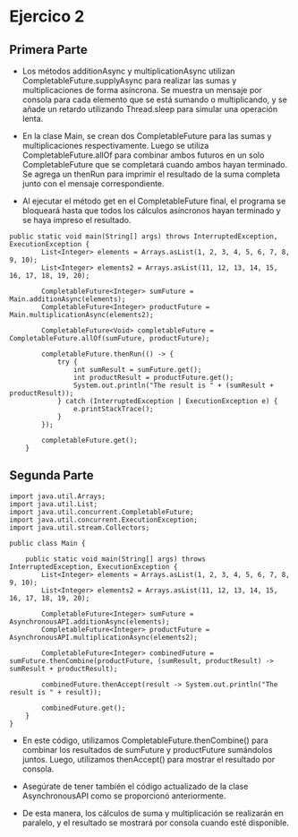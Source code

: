 # Ejercico 2
## Primera Parte

- Los métodos additionAsync y multiplicationAsync utilizan CompletableFuture.supplyAsync para realizar las sumas y multiplicaciones de forma asíncrona. Se muestra un mensaje por consola para cada elemento que se está sumando o multiplicando, y se añade un retardo utilizando Thread.sleep para simular una operación lenta.

- En la clase Main, se crean dos CompletableFuture para las sumas y multiplicaciones respectivamente. Luego se utiliza CompletableFuture.allOf para combinar ambos futuros en un solo CompletableFuture que se completará cuando ambos hayan terminado. Se agrega un thenRun para imprimir el resultado de la suma completa junto con el mensaje correspondiente.

- Al ejecutar el método get en el CompletableFuture final, el programa se bloqueará hasta que todos los cálculos asíncronos hayan terminado y se haya impreso el resultado.

```
public static void main(String[] args) throws InterruptedException, ExecutionException {
        List<Integer> elements = Arrays.asList(1, 2, 3, 4, 5, 6, 7, 8, 9, 10);
        List<Integer> elements2 = Arrays.asList(11, 12, 13, 14, 15, 16, 17, 18, 19, 20);

        CompletableFuture<Integer> sumFuture = Main.additionAsync(elements);
        CompletableFuture<Integer> productFuture = Main.multiplicationAsync(elements2);

        CompletableFuture<Void> completableFuture = CompletableFuture.allOf(sumFuture, productFuture);

        completableFuture.thenRun(() -> {
            try {
                int sumResult = sumFuture.get();
                int productResult = productFuture.get();
                System.out.println("The result is " + (sumResult + productResult));
            } catch (InterruptedException | ExecutionException e) {
                e.printStackTrace();
            }
        });

        completableFuture.get();
    }
```

## Segunda Parte

```
import java.util.Arrays;
import java.util.List;
import java.util.concurrent.CompletableFuture;
import java.util.concurrent.ExecutionException;
import java.util.stream.Collectors;

public class Main {

    public static void main(String[] args) throws InterruptedException, ExecutionException {
        List<Integer> elements = Arrays.asList(1, 2, 3, 4, 5, 6, 7, 8, 9, 10);
        List<Integer> elements2 = Arrays.asList(11, 12, 13, 14, 15, 16, 17, 18, 19, 20);

        CompletableFuture<Integer> sumFuture = AsynchronousAPI.additionAsync(elements);
        CompletableFuture<Integer> productFuture = AsynchronousAPI.multiplicationAsync(elements2);

        CompletableFuture<Integer> combinedFuture = sumFuture.thenCombine(productFuture, (sumResult, productResult) -> sumResult + productResult);

        combinedFuture.thenAccept(result -> System.out.println("The result is " + result));

        combinedFuture.get();
    }
}
```

- En este código, utilizamos CompletableFuture.thenCombine() para combinar los resultados de sumFuture y productFuture sumándolos juntos. Luego, utilizamos thenAccept() para mostrar el resultado por consola.

- Asegúrate de tener también el código actualizado de la clase AsynchronousAPI como se proporcionó anteriormente.

- De esta manera, los cálculos de suma y multiplicación se realizarán en paralelo, y el resultado se mostrará por consola cuando esté disponible.